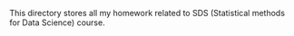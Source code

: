 This directory stores all my homework related to SDS (Statistical methods for Data Science) course. 
